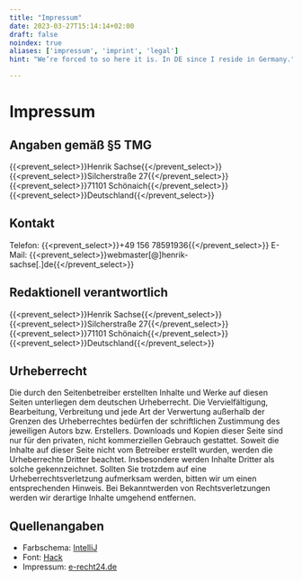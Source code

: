 ```yaml
---
title: "Impressum"
date: 2023-03-27T15:14:14+02:00
draft: false
noindex: true
aliases: ['impressum', 'imprint', 'legal']
hint: "We’re forced to so here it is. In DE since I reside in Germany."

---
```

# Impressum
## Angaben gemäß §5 TMG
{{<prevent_select>}}Henrik Sachse{{</prevent_select>}}
{{<prevent_select>}}Silcherstraße 27{{</prevent_select>}}
{{<prevent_select>}}71101 Schönaich{{</prevent_select>}}
{{<prevent_select>}}Deutschland{{</prevent_select>}}

## Kontakt
Telefon: {{<prevent_select>}}+49 156 78591936{{</prevent_select>}}
E-Mail: {{<prevent_select>}}webmaster[@]henrik-sachse[.]de{{</prevent_select>}}

## Redaktionell verantwortlich
{{<prevent_select>}}Henrik Sachse{{</prevent_select>}}
{{<prevent_select>}}Silcherstraße 27{{</prevent_select>}}
{{<prevent_select>}}71101 Schönaich{{</prevent_select>}}
{{<prevent_select>}}Deutschland{{</prevent_select>}}

## Urheberrecht
Die durch den Seitenbetreiber erstellten Inhalte und Werke auf diesen Seiten unterliegen dem deutschen Urheberrecht. Die Vervielfältigung, Bearbeitung, Verbreitung und jede Art der Verwertung außerhalb der Grenzen des Urheberrechtes bedürfen der schriftlichen Zustimmung des jeweiligen Autors bzw. Erstellers. Downloads und Kopien dieser Seite sind nur für den privaten, nicht kommerziellen Gebrauch gestattet. Soweit die Inhalte auf dieser Seite nicht vom Betreiber erstellt wurden, werden die Urheberrechte Dritter beachtet. Insbesondere werden Inhalte Dritter als solche gekennzeichnet. Sollten Sie trotzdem auf eine Urheberrechtsverletzung aufmerksam werden, bitten wir um einen entsprechenden Hinweis. Bei Bekanntwerden von Rechtsverletzungen werden wir derartige Inhalte umgehend entfernen. 

## Quellenangaben
* Farbschema: [IntelliJ](https://www.jetbrains.com/help/idea/configuring-colors-and-fonts.html)
* Font: [Hack](https://sourcefoundry.org/hack/)
* Impressum: [e-recht24.de](https://www.e-recht24.de)

